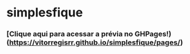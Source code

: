 # simplesfique
### [Clique aqui para acessar a prévia no GHPages!)(https://vitorregisrr.github.io/simplesfique/pages/)
